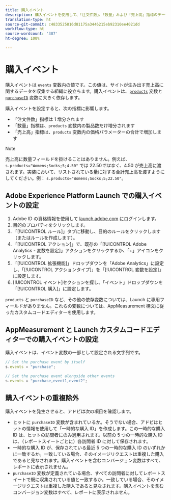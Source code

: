 ```yaml
---
title: 購入イベント
description: 購入イベントを使用して、「注文件数」、「数量」および「売上高」指標のデータを収集します。
translation-type: ht
source-git-commit: c4833525816d81175a3446215eb92310ee4021dd
workflow-type: ht
source-wordcount: '387'
ht-degree: 100%

---
```



# 購入イベント

購入イベントは `events` 変数内の値です。この値は、サイトが生み出す売上高に関するデータを収集する組織に役立ちます。購入イベントは、[`products`](../products.md) 変数と [`purchaseID`](../purchaseid.md) 変数に大きく依存します。

購入イベントを設定すると、次の指標に影響します。

* 「注文件数」指標は 1 増分されます
* 「数量」指標は、`products` 変数内の製品数だけ増分されます
* 「売上高」指標は、`products` 変数内の価格パラメーターの合計で増加します

>[!NOTE]
>
>売上高に数量フィールドを掛けることはありません。例えば、`s.products="Womens;Socks;5;4.50"` では $22.50 ではなく、$4.50 が売上高に渡されます。実装において、リストされている量に対する合計売上高を渡すようにしてください。例： `s.products="Womens;Socks;5;22.50"`。

## Adobe Experience Platform Launch での購入イベントの設定

1. Adobe ID の資格情報を使用して [launch.adobe.com](https://launch.adobe.com) にログインします。
2. 目的のプロパティをクリックします。
3. 「[!UICONTROL ルール]」タブに移動し、目的のルールをクリックします（またはルールを作成します）。
4. 「[!UICONTROL アクション]」で、既存の「[!UICONTROL Adobe Analytics - 変数を設定]」アクションをクリックするか、「+」アイコンをクリックします。
5. 「[!UICONTROL 拡張機能]」ドロップダウンを「Adobe Analytics」に設定し、「[!UICONTROL アクションタイプ]」を「[!UICONTROL 変数を設定]」に設定します。
6. [!UICONTROL イベント]セクションを探し、「イベント」ドロップダウンを「[!UICONTROL 購入]」に設定します。

`products` と `purchaseID` など、その他の依存変数については、Launch に専用フィールドがありません。これらの変数については、AppMeasurement 構文に従ったカスタムコードエディターを使用します。

## AppMeasurement と Launch カスタムコードエディターでの購入イベントの設定

購入イベントは、イベント変数の一部として設定される文字列です。

```js
// Set the purchase event by itself
s.events = "purchase";

// Set the purchase event alongside other events
s.events = "purchase,event1,event2";
```

## 購入イベントの重複除外

購入イベントを発生させると、アドビは次の項目を確認します。

* ヒットに `purchaseID` 変数が含まれているか。そうでない場合、アドビはヒットの情報を使用して「一時的な購入 ID」を作成します。この一時的な購入 ID は、ヒットの訪問者にのみ適用されます。以前の 5 つの一時的な購入 ID は、（レポートスイートごとに）各訪問者 ID に対して保存されます。
* 一時的な購入 ID が、保存されている最近 5 つの一時的な購入 ID のいずれかに一致するか。一致している場合、そのイメージリクエストは重複した購入であると見なされます。購入イベントを含むコンバージョン変数はすべて、レポートに表示されません。
* `purchaseID` 変数が定義されている場合、すべての訪問者に対してレポートスイートで既に収集されている値と一致するか。一致している場合、そのイメージリクエストは重複した購入であると見なされます。購入イベントを含むコンバージョン変数はすべて、レポートに表示されません。
